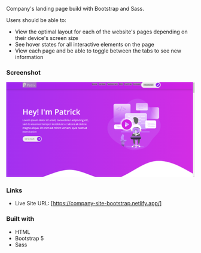 
Company's landing page build with Bootstrap and Sass.

Users should be able to:

- View the optimal layout for each of the website's pages depending on their device's screen size
- See hover states for all interactive elements on the page
- View each page and be able to toggle between the tabs to see new information


### Screenshot

![](./bootstrap.PNG)



### Links

- Live Site URL: [https://company-site-bootstrap.netlify.app/]



### Built with

- HTML
- Bootstrap 5
- Sass




